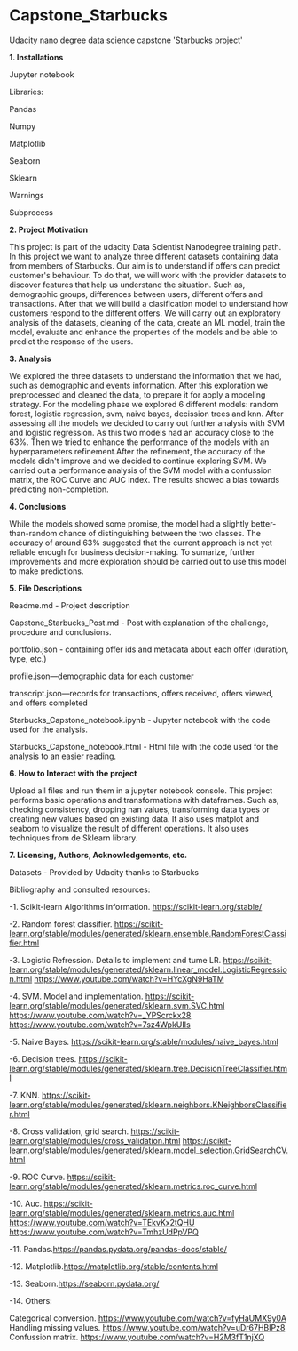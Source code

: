 # Capstone_Starbucks
Udacity nano degree data science capstone 'Starbucks project'

**1. Installations**

Jupyter notebook

Libraries:

  Pandas
  
  Numpy
  
  Matplotlib
  
  Seaborn
  
  Sklearn
  
  Warnings
  
  Subprocess

**2. Project Motivation**

This project is part of the udacity Data Scientist Nanodegree training path. In this project we want to analyze three different datasets containing data from members of Starbucks. Our aim is to understand if offers can predict customer's behaviour. To do that, we will work with the provider datasets to discover features that help us understand the situation. Such as, demographic groups, differences between users, different offers and transactions. After that we will build a clasification model to understand how customers respond to the different offers. We will carry out an exploratory analysis of the datasets, cleaning of the data, create an ML model, train the model, evaluate and enhance the properties of the models and be able to predict the response of the users.

**3. Analysis**

We explored the three datasets to understand the information that we had, such as demographic and events information.
After this exploration we preprocessed and cleaned the data, to prepare it for apply a modeling strategy.
For the modeling phase we explored 6 different models: random forest, logistic regression, svm, naive bayes, decission trees and knn. After assessing all the models we decided to carry out further analysis with SVM and logistic regression. As this two models had an accuracy close to the 63%.
Then we tried to enhance the performance of the models with an hyperparameters refinement.After the refinement, the accuracy of the models didn't improve and we decided to continue exploring SVM.
We carried out a performance analysis of the SVM model with a confussion matrix, the ROC Curve and AUC index. The results showed a bias towards predicting non-completion. 

**4. Conclusions**

While the models showed some promise, the model had a slightly better-than-random chance of distinguishing between the two classes. The accuracy of around 63% suggested that the current approach is not yet reliable enough for business decision-making. To sumarize, further improvements and more exploration should be carried out to use this model to make predictions.

**5. File Descriptions**

Readme.md - Project description

Capstone_Starbucks_Post.md - Post with explanation of the challenge, procedure and conclusions.

portfolio.json - containing offer ids and metadata about each offer (duration, type, etc.)

profile.json—demographic data for each customer

transcript.json—records for transactions, offers received, offers viewed, and offers completed

Starbucks_Capstone_notebook.ipynb - Jupyter notebook with the code used for the analysis.

Starbucks_Capstone_notebook.html - Html file with the code used for the analysis to an easier reading.


**6. How to Interact with the project**

Upload all files and run them in a jupyter notebook console.
This project performs basic operations and transformations with dataframes. Such as, checking consistency, dropping nan values, transforming data types or creating new values based on existing data. It also uses matplot and seaborn to visualize the result of different operations. It also uses techniques from de Sklearn library.

**7. Licensing, Authors, Acknowledgements, etc.**

Datasets - Provided by Udacity thanks to Starbucks

Bibliography and consulted resources:

  -1. Scikit-learn Algorithms information. https://scikit-learn.org/stable/
  
  -2. Random forest classifier. https://scikit-learn.org/stable/modules/generated/sklearn.ensemble.RandomForestClassifier.html
  
  -3. Logistic Refression. Details to implement and tume LR. https://scikit-learn.org/stable/modules/generated/sklearn.linear_model.LogisticRegression.html
  https://www.youtube.com/watch?v=HYcXgN9HaTM
  
  -4. SVM. Model and implementation. https://scikit-learn.org/stable/modules/generated/sklearn.svm.SVC.html 
  https://www.youtube.com/watch?v=_YPScrckx28
  https://www.youtube.com/watch?v=7sz4WpkUIIs
  
  -5. Naive Bayes. https://scikit-learn.org/stable/modules/naive_bayes.html
  
  -6. Decision trees. https://scikit-learn.org/stable/modules/generated/sklearn.tree.DecisionTreeClassifier.html
  
  -7. KNN. https://scikit-learn.org/stable/modules/generated/sklearn.neighbors.KNeighborsClassifier.html
  
  -8. Cross validation, grid search. https://scikit-learn.org/stable/modules/cross_validation.html
  https://scikit-learn.org/stable/modules/generated/sklearn.model_selection.GridSearchCV.html
  
  -9. ROC Curve. https://scikit-learn.org/stable/modules/generated/sklearn.metrics.roc_curve.html
  
  -10. Auc. https://scikit-learn.org/stable/modules/generated/sklearn.metrics.auc.html
  https://www.youtube.com/watch?v=TEkvKx2tQHU
  https://www.youtube.com/watch?v=TmhzUdPpVPQ
  
  -11. Pandas.https://pandas.pydata.org/pandas-docs/stable/
  
  -12. Matplotlib.https://matplotlib.org/stable/contents.html
  
  -13. Seaborn.https://seaborn.pydata.org/
  
  -14. Others:
  
  Categorical conversion. https://www.youtube.com/watch?v=fyHaUMX9y0A
  Handling missing values. https://www.youtube.com/watch?v=uDr67HBIPz8
  Confussion matrix. https://www.youtube.com/watch?v=H2M3fT1njXQ

